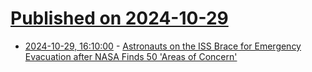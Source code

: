 # [Published on 2024-10-29](index.md)

* [2024-10-29, 16:10:00](https://soylentnews.org/breakingnews/article.pl?sid=24/10/29/164202&from=rss) - [Astronauts on the ISS Brace for Emergency Evacuation after NASA Finds 50 'Areas of Concern'](https://soylentnews.org/breakingnews/article.pl?sid=24/10/29/164202&from=rss)
